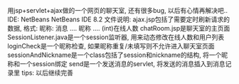 用jsp+servlet+ajax做的一个网页的聊天室, 还有很多bug, 以后有心情再解决吧..
IDE: NetBeans NetBeans IDE 8.2
文件说明:
ajax.jsp包括了需要定时刷新请求的数据, 格式:
<response>
		<message> 昵称: 消息 </message>
		….
		<user>昵称</user>
		….
		<onlinenumber> (int)在线人数</onlinenumber>
</response>
chatRoom.jsp是聊天室的主页面
SessionListener.java是一个session监听器, 用来动态修改在线人数和用户列表
loginCheck是一个昵称检查, 如果昵称重复/未填写则不允许进入聊天室页面
sessionAndNickname是一个class包括了session和nickname的结构, 将一个昵称和一个session绑定
send是一个发送消息的servlet, 将发送的消息插入到消息记录里
tips: 以后继续完善
